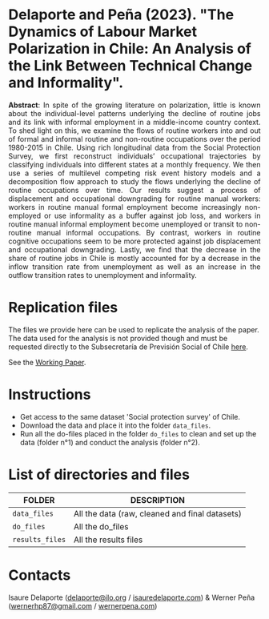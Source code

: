 # Delaporte and Peña (2023). "The Dynamics of Labour Market Polarization in Chile: An Analysis of the Link Between Technical Change and Informality".

<p align="justify"><b>Abstract</b>: In spite of the growing literature on polarization, little is known about the individual-level patterns underlying the decline of routine jobs and its link with informal employment in a middle-income country context. To shed light on this, we examine the flows of routine workers into and out of formal and informal routine and non-routine occupations over the period 1980-2015 in Chile. Using rich longitudinal data from the Social Protection Survey, we first reconstruct individuals’ occupational trajectories by classifying individuals into different states at a monthly frequency. We then use a series of multilevel competing risk event history models and a decomposition flow approach to study the flows underlying the decline of routine occupations over time. Our results suggest a process of displacement and occupational downgrading for routine manual workers: workers in routine manual formal employment become increasingly non-employed or use informality as a buffer against job loss, and workers in routine manual informal employment become unemployed or transit to non-routine manual informal occupations. By contrast, workers in routine cognitive occupations seem to be more protected against job displacement and occupational downgrading. Lastly, we find that the decrease in the share of routine jobs in Chile is mostly accounted for by a decrease in the inflow transition rate from unemployment as well as an increase in the outflow transition rates to unemployment and informality.</p>

# Replication files

The files we provide here can be used to replicate the analysis of the paper. The data used for the analysis is not provided though and must be requested directly to the Subsecretaría de Previsión Social of Chile [here](https://previsionsocial.gob.cl/datos-estadisticos/condiciones-bases-de-datos-eps/).

See the [Working Paper](https://www.econstor.eu/bitstream/10419/270891/1/GLO-DP-1262.pdf). 

# Instructions

- Get access to the same dataset 'Social protection survey' of Chile.
- Download the data and place it into the folder `data_files`.
- Run all the do-files placed in the folder `do_files` to clean and set up the data (folder n°1) and conduct the analysis (folder n°2).

# List of directories and files

| FOLDER                  | DESCRIPTION                                                    |
| ----------------------- | -------------------------------------------------------------- |
| `data_files`            | All the data (raw, cleaned and final datasets) |
| `do_files`              | All the do_files |
| `results_files`         | All the results files |

# Contacts

Isaure Delaporte ([delaporte@ilo.org](mailto:delaporte@ilo.org) / [isauredelaporte.com](https://sites.google.com/site/isauredelaporte/home)) & Werner Peña ([wernerhp87@gmail.com](mailto:wernerhp87@gmail.com) / [wernerpena.com](https://sites.google.com/view/wernerpena/home))
